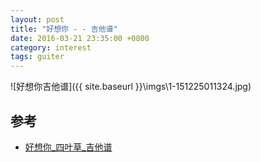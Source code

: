 ```yaml
---
layout: post
title: "好想你 - - 吉他谱"
date: 2016-03-21 23:35:00 +0800
category: interest
tags: guiter
---
```


![好想你吉他谱]({{ site.baseurl }}\imgs\1-151225011324.jpg)

## 参考
* [好想你_四叶草_吉他谱](http://www.jitaba.cn/pic/7495.html)